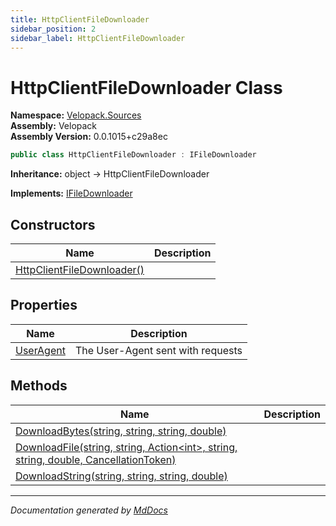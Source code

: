 ```yaml
---
title: HttpClientFileDownloader
sidebar_position: 2
sidebar_label: HttpClientFileDownloader
---
```

<!--  
  <auto-generated>   
    The contents of this file were generated by a tool.  
    Changes to this file may be list if the file is regenerated  
  </auto-generated>   
-->

# HttpClientFileDownloader Class

**Namespace:** [Velopack.Sources](../index.md)  
**Assembly:** Velopack  
**Assembly Version:** 0.0.1015+c29a8ec

```csharp
public class HttpClientFileDownloader : IFileDownloader
```

**Inheritance:** object → HttpClientFileDownloader

**Implements:** [IFileDownloader](../IFileDownloader/index.md)

## Constructors

| Name                                                | Description |
| --------------------------------------------------- | ----------- |
| [HttpClientFileDownloader()](constructors/index.md) |             |

## Properties

| Name                                 | Description                        |
| ------------------------------------ | ---------------------------------- |
| [UserAgent](properties/UserAgent.md) | The User\-Agent sent with requests |

## Methods

| Name                                                                                                              | Description |
| ----------------------------------------------------------------------------------------------------------------- | ----------- |
| [DownloadBytes(string, string, string, double)](methods/DownloadBytes.md)                                         |             |
| [DownloadFile(string, string, Action\<int\>, string, string, double, CancellationToken)](methods/DownloadFile.md) |             |
| [DownloadString(string, string, string, double)](methods/DownloadString.md)                                       |             |

___

*Documentation generated by [MdDocs](https://github.com/ap0llo/mddocs)*
